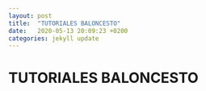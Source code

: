 ```yaml
---
layout: post
title:  "TUTORIALES BALONCESTO"
date:   2020-05-13 20:09:23 +0200
categories: jekyll update
---
```


# TUTORIALES BALONCESTO
